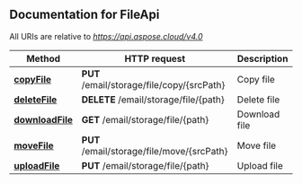 ## Documentation for FileApi

All URIs are relative to *https://api.aspose.cloud/v4.0*

Method | HTTP request | Description
------ | ------------ | -----------
[**copyFile**](FileApi.md#copyFile) | **PUT** /email/storage/file/copy/{srcPath} | Copy file
[**deleteFile**](FileApi.md#deleteFile) | **DELETE** /email/storage/file/{path} | Delete file
[**downloadFile**](FileApi.md#downloadFile) | **GET** /email/storage/file/{path} | Download file
[**moveFile**](FileApi.md#moveFile) | **PUT** /email/storage/file/move/{srcPath} | Move file
[**uploadFile**](FileApi.md#uploadFile) | **PUT** /email/storage/file/{path} | Upload file
